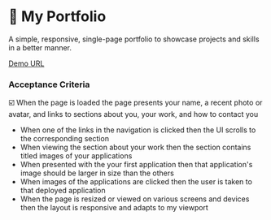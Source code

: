 # :file_folder: My Portfolio
A simple, responsive, single-page portfolio to showcase projects and skills in a better manner.


[Demo URL](https://wisethee.github.io/html-portfolio/)

### Acceptance Criteria

:ballot_box_with_check: When the page is loaded the page presents your name, a recent photo or avatar, and links to sections about you, your work, and how to contact you

- When one of the links in the navigation is clicked then the UI scrolls to the corresponding section
- When viewing the section about your work then the section contains titled images of your applications
- When presented with the your first application then that application's image should be larger in size than the others
- When images of the applications are clicked then the user is taken to that deployed application
- When the page is resized or viewed on various screens and devices then the layout is responsive and adapts to my viewport
